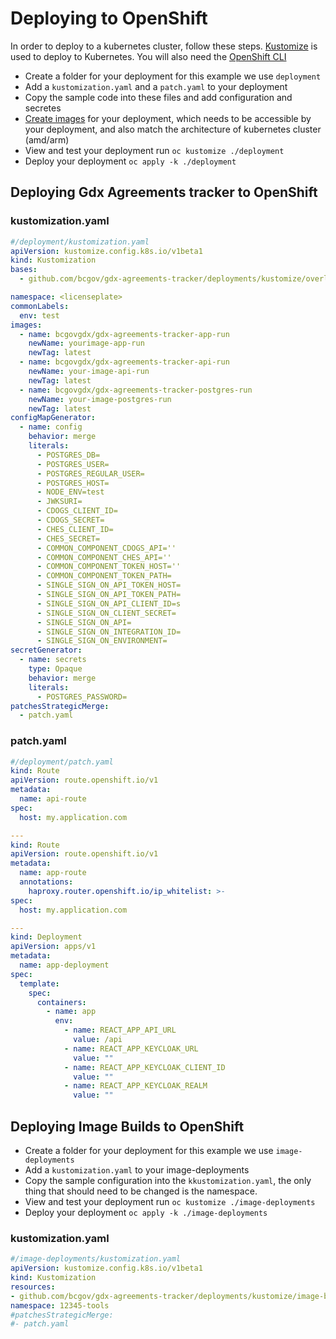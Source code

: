 # Deploying to OpenShift

In order to deploy to a kubernetes cluster, follow these steps.  [Kustomize](https://kustomize.io/) is used to deploy to Kubernetes. You will also need the [OpenShift CLI](https://docs.openshift.com/container-platform/4.14/cli_reference/openshift_cli/getting-started-cli.html)
- Create a folder for your deployment for this example we use `deployment`
- Add a `kustomization.yaml` and a `patch.yaml` to your deployment
- Copy the sample code into these files and add configuration and secretes
- [Create images](#deploying-image-builds-to-openshift) for your deployment, which needs to be accessible by your deployment, and also match the architecture of kubernetes cluster (amd/arm)
- View and test your deployment run `oc kustomize ./deployment`
- Deploy your deployment `oc apply -k ./deployment`


## Deploying Gdx Agreements tracker to OpenShift
### kustomization.yaml

```yaml
#/deployment/kustomization.yaml
apiVersion: kustomize.config.k8s.io/v1beta1
kind: Kustomization
bases:
  - github.com/bcgov/gdx-agreements-tracker/deployments/kustomize/overlays/openshift

namespace: <licenseplate>
commonLabels:
  env: test
images:
  - name: bcgovgdx/gdx-agreements-tracker-app-run
    newName: yourimage-app-run
    newTag: latest
  - name: bcgovgdx/gdx-agreements-tracker-api-run
    newName: your-image-api-run
    newTag: latest
  - name: bcgovgdx/gdx-agreements-tracker-postgres-run
    newName: your-image-postgres-run
    newTag: latest
configMapGenerator:
  - name: config
    behavior: merge
    literals:
      - POSTGRES_DB=
      - POSTGRES_USER=
      - POSTGRES_REGULAR_USER=
      - POSTGRES_HOST=
      - NODE_ENV=test
      - JWKSURI=
      - CDOGS_CLIENT_ID=
      - CDOGS_SECRET=
      - CHES_CLIENT_ID=
      - CHES_SECRET=
      - COMMON_COMPONENT_CDOGS_API=''
      - COMMON_COMPONENT_CHES_API=''
      - COMMON_COMPONENT_TOKEN_HOST=''
      - COMMON_COMPONENT_TOKEN_PATH=
      - SINGLE_SIGN_ON_API_TOKEN_HOST=
      - SINGLE_SIGN_ON_API_TOKEN_PATH=
      - SINGLE_SIGN_ON_API_CLIENT_ID=s
      - SINGLE_SIGN_ON_CLIENT_SECRET=
      - SINGLE_SIGN_ON_API=
      - SINGLE_SIGN_ON_INTEGRATION_ID=
      - SINGLE_SIGN_ON_ENVIRONMENT=
secretGenerator:
  - name: secrets
    type: Opaque
    behavior: merge
    literals:
      - POSTGRES_PASSWORD=
patchesStrategicMerge:
  - patch.yaml
```
### patch.yaml
```yaml
#/deployment/patch.yaml
kind: Route
apiVersion: route.openshift.io/v1
metadata:
  name: api-route
spec:
  host: my.application.com

---
kind: Route
apiVersion: route.openshift.io/v1
metadata:
  name: app-route
  annotations:
    haproxy.router.openshift.io/ip_whitelist: >-
spec:
  host: my.application.com

---
kind: Deployment
apiVersion: apps/v1
metadata:
  name: app-deployment
spec:
  template:
    spec:
      containers:
        - name: app
          env:
            - name: REACT_APP_API_URL
              value: /api
            - name: REACT_APP_KEYCLOAK_URL
              value: ""
            - name: REACT_APP_KEYCLOAK_CLIENT_ID
              value: ""
            - name: REACT_APP_KEYCLOAK_REALM
              value: ""
```

## Deploying Image Builds to OpenShift

- Create a folder for your deployment for this example we use `image-deployments`
- Add a `kustomization.yaml` to your image-deployments
- Copy the sample configuration into the `kkustomization.yaml`, the only thing that should need to be changed is the namespace.
- View and test your deployment run `oc kustomize ./image-deployments`
- Deploy your deployment `oc apply -k ./image-deployments`

### kustomization.yaml
```yaml
#/image-deployments/kustomization.yaml
apiVersion: kustomize.config.k8s.io/v1beta1
kind: Kustomization
resources:
- github.com/bcgov/gdx-agreements-tracker/deployments/kustomize/image-builds
namespace: 12345-tools
#patchesStrategicMerge:
#- patch.yaml
```